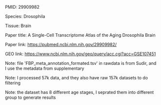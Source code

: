 PMID: 29909982


Species: Drosophila


Tissue: Brain


Paper title: A Single-Cell Transcriptome Atlas of the Aging Drosophila Brain


Paper link: https://pubmed.ncbi.nlm.nih.gov/29909982/


GEO link: https://www.ncbi.nlm.nih.gov/geo/query/acc.cgi?acc=GSE107451


Note: file 'FBP_meta_annotation_formated.tsv' in rawdata is from Sudir, and I use the metadata from supplementary


Note: I processed 57k data, and they also have raw 157k datasets to do filtering


Note: the dataset has 8 different age stages, I seprated them into different group to generate results


